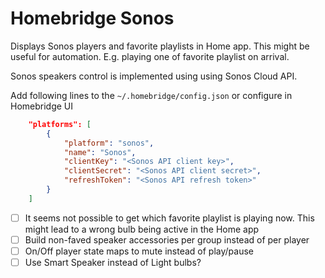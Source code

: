 # Homebridge Sonos


Displays Sonos players and favorite playlists in Home app. This might be useful for automation. E.g. playing one of favorite playlist on arrival.


Sonos speakers control is implemented using using Sonos Cloud API.



Add following lines to the `~/.homebridge/config.json` or configure in Homebridge UI

```json
	"platforms": [
		{
			"platform": "sonos",
			"name": "Sonos",
			"clientKey": "<Sonos API client key>",
			"clientSecret": "<Sonos API client secret>",
			"refreshToken": "<Sonos API refresh token>"
		}
	]
```


- [ ] It seems not possible to get which favorite playlist is playing now. This might lead to a wrong bulb being active in the Home app
- [ ] Build non-faved speaker accessories per group instead of per player
- [ ] On/Off player state maps to mute instead of play/pause
- [ ] Use Smart Speaker instead of Light bulbs?
